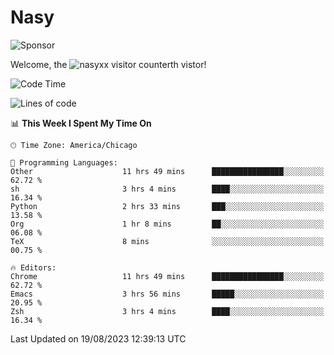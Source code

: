 # Nasy

<!--
<p align="center">
<img height="200" src="https://github-readme-stats.vercel.app/api?username=nasyxx&count_private=true&show_icons=true&theme=dracula&include_all_commits=true"/>
<img height="200" src="https://github-readme-stats.vercel.app/api/top-langs/?username=nasyxx&theme=dracula&hide=html,jupyter+notebook&count_private=true&show_icons=true"/>
</p>

  
----------------
-->

![Sponsor](https://img.shields.io/static/v1.svg?label=Sponsor&message=%E2%9D%A4&logo=GitHub&style=flat&color=pink)
 
Welcome, the ![nasyxx visitor counter](https://count.getloli.com/get/@nasyxx?theme=rule34)th vistor!
 
<!--START_SECTION:waka-->
![Code Time](http://img.shields.io/badge/Code%20Time-3%2C657%20hrs%2034%20mins-blue)

![Lines of code](https://img.shields.io/badge/From%20Hello%20World%20I%27ve%20Written-6.3%20million%20lines%20of%20code-blue)

📊 **This Week I Spent My Time On** 

```text
🕑︎ Time Zone: America/Chicago

💬 Programming Languages: 
Other                    11 hrs 49 mins      ████████████████░░░░░░░░░   62.72 % 
sh                       3 hrs 4 mins        ████░░░░░░░░░░░░░░░░░░░░░   16.34 % 
Python                   2 hrs 33 mins       ███░░░░░░░░░░░░░░░░░░░░░░   13.58 % 
Org                      1 hr 8 mins         ██░░░░░░░░░░░░░░░░░░░░░░░   06.08 % 
TeX                      8 mins              ░░░░░░░░░░░░░░░░░░░░░░░░░   00.75 % 

🔥 Editors: 
Chrome                   11 hrs 49 mins      ████████████████░░░░░░░░░   62.72 % 
Emacs                    3 hrs 56 mins       █████░░░░░░░░░░░░░░░░░░░░   20.95 % 
Zsh                      3 hrs 4 mins        ████░░░░░░░░░░░░░░░░░░░░░   16.34 % 
```


 Last Updated on 19/08/2023 12:39:13 UTC
<!--END_SECTION:waka-->

<!-- ![visitors](https://visitor-badge.laobi.icu/badge?page_id=nasyxx.nasyxx) -->
